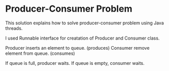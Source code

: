 # Producer-Consumer Problem
This solution explains how to solve producer-consumer problem using Java threads.

I used Runnable interface for creatation of Producer and Consumer class. 

Producer inserts an element to queue. (produces)
Consumer remove element from queue. (consumes)

If queue is full, producer waits. If queue is empty, consumer waits.



